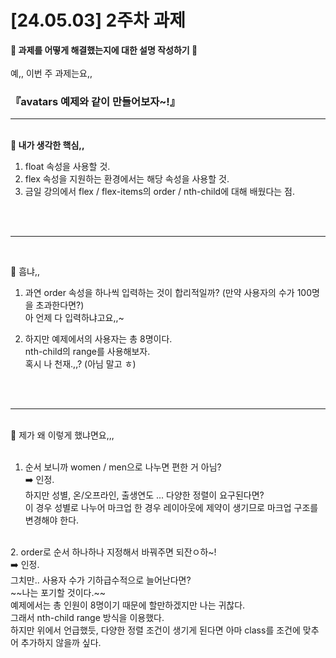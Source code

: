 # [24.05.03] 2주차 과제
**👊 과제를 어떻게 해결했는지에 대한 설명 작성하기 👊**
<br>
<br>
예,, 이번 주 과제는요,,
<br>
### 『avatars 예제와 같이 만들어보자~!』
<hr>
<br>
<b>🎯 내가 생각한 핵심,,</b>
<br>

1. float 속성을 사용할 것.
2. flex 속성을 지원하는 환경에서는 해당 속성을 사용할 것.
3. 금일 강의에서 flex / flex-items의 order / nth-child에 대해 배웠다는 점.
<br>
<br>
<hr>
<br>

🤔 흠냐,,
<br>

1. 과연 order 속성을 하나씩 입력하는 것이 합리적일까? (만약 사용자의 수가 100명을 초과한다면?)
<br> 아 언제 다 입력하냐고요,,~

2. 하지만 예제에서의 사용자는 총 8명이다.
<br> nth-child의 range를 사용해보자.
<br> 혹시 나 천재.,,? (아님 말고 ㅎ)
<br>
<br>
<hr>
<br>
🙋 제가 왜 이렇게 했냐면요,,,
<br>
<br>

1. 순서 보니까 women / men으로 나누면 편한 거 아님?
<br> ➡️ 인정.
<br> 하지만 성별, 온/오프라인, 출생연도 ... 다양한 정렬이 요구된다면?
<br> 이 경우 성별로 나누어 마크업 한 경우 레이아웃에 제약이 생기므로 마크업 구조를 변경해야 한다.
<br>
2. order로 순서 하나하나 지정해서 바꿔주면 되잔ㅇ하~!
<br> ➡️ 인정.
<br> 그치만.. 사용자 수가 기하급수적으로 늘어난다면?
<br> ~~나는 포기할 것이다.~~
<br> 예제에서는 총 인원이 8명이기 때문에 할만하겠지만 나는 귀찮다.
<br> 그래서 nth-child range 방식을 이용했다.
<br> 하지만 위에서 언급했듯, 다양한 정렬 조건이 생기게 된다면 아마 class를 조건에 맞추어 추가하지 않을까 싶다.